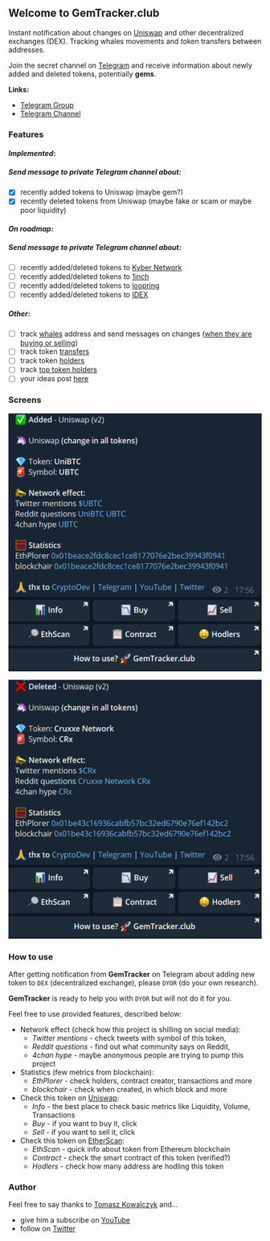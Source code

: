 ## Welcome to GemTracker.club

Instant notification about changes on [Uniswap](https://uniswap.org/) and other decentralized exchanges (DEX). Tracking whales movements and token transfers between addresses.

Join the secret channel on [Telegram](tg://join?invite=AAAAAFVYFw5YfpnyAUPhEg) and receive information about newly added and deleted tokens, potentially **gems**.

**Links:**
- [Telegram Group](https://t.me/joinchat/JmoiyRyhQp5o7Ts1ZezFQA)
- [Telegram Channel](https://t.me/GemTrackerClub)

### Features

#### *Implemented*:

##### Send message to private Telegram channel about:

- [x] recently added tokens to Uniswap (maybe gem?)
- [x] recently deleted tokens from Uniswap (maybe fake or scam or maybe poor liquidity)

#### *On roadmap:*

##### Send message to private Telegram channel about:

- [ ] recently added/deleted tokens to [Kyber Network](https://developer.kyber.network/docs/API_ABI-RESTfulAPI/#currencies)
- [ ] recently added/deleted tokens to [1inch](https://api.1inch.exchange/v1.1/tokens)
- [ ] recently added/deleted tokens to [loopring](https://docs.loopring.io/en/dex_apis/getTokens.html)
- [ ] recently added/deleted tokens to [IDEX](https://docs.idex.market/#operation/returnCurrencies)

##### Other:

- [ ] track [whales](https://captainaltcoin.com/what-are-crypto-whales/) address and send messages on changes ([when they are buying or selling](https://github.com/EverexIO/Ethplorer/wiki/Ethplorer-API#get-address-info))
- [ ] track token [transfers](https://github.com/EverexIO/Ethplorer/wiki/Ethplorer-API#get-token-info)
- [ ] track token [holders](https://github.com/EverexIO/Ethplorer/wiki/Ethplorer-API#get-token-info)
- [ ] track [top token holders](https://github.com/EverexIO/Ethplorer/wiki/Ethplorer-API#get-top-token-holders)
- [ ] your ideas post [here](https://github.com/CryptoDevTV/GemTracker/issues)

### Screens

![Added notification](docs/images/added_info.png)

![Deleted notification](docs/images/deleted_info.png)

### How to use

After getting notification from **GemTracker** on Telegram about adding new token to `DEX` (decentralized exchange), please `DYOR` (do your own research).

**GemTracker** is ready to help you with `DYOR` but will not do it for you.

Feel free to use provided features, described below:

- Network effect (check how this project is shilling on social media):
	- *Twitter mentions* - check tweets with symbol of this token,
	- *Reddit questions* - find out what community says on Reddit,
	- *4chan hype* - maybe anonymous people are trying to pump this project
- Statistics (few metrics from blockchain):
	- *EthPlorer* - check holders, contract creator, transactions and more
	- *blockchair* - check when created, in which block and more
- Check this token on [Uniswap](https://uniswap.info/home):
	- *Info* - the best place to check basic metrics like Liquidity, Volume, Transactions
	- *Buy* - if you want to buy it, click
	- *Sell* - if you want to sell it, click
- Check this token on [EtherScan](https://etherscan.io/):
	- *EthScan* - quick info about token from Ethereum blockchain
	- *Contract* - check the smart contract of this token (verified?)
	- *Hodlers* - check how many address are hodling this token

### Author

Feel free to say thanks to [Tomasz Kowalczyk](https://twitter.com/tomkowalczyk) and...

- give him a subscribe on [YouTube](https://www.youtube.com/channel/UCDAgUeYcYhnhRaK2MAQGLbw?sub_confirmation=1)
- follow on [Twitter](https://twitter.com/tomkowalczyk)

